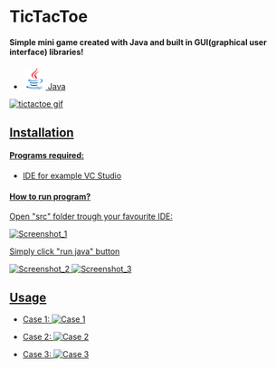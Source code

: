 # TicTacToe

#### Simple mini game created with Java and built in GUI(graphical user interface) libraries! 

- <p align="left"> <a href="https://www.java.com" target="_blank" rel="noreferrer"> <img src="https://raw.githubusercontent.com/devicons/devicon/master/icons/java/java-original.svg" alt="java" width="40" height="40"/> Java

![tictactoe gif](https://user-images.githubusercontent.com/115106367/226195223-85677d85-f94a-4a1a-9af7-45fc26d1be23.gif)
  
## Installation

#### Programs required:
- IDE for example VC Studio

#### How to run program?

Open "src" folder trough your favourite IDE:

![Screenshot_1](https://user-images.githubusercontent.com/115106367/226195908-792d6820-4f63-441f-92bb-7ff10b2c76a3.jpg)

Simply click "run java" button

![Screenshot_2](https://user-images.githubusercontent.com/115106367/226195932-21d3470b-a24d-41c3-a1fb-25c50f2dc60b.jpg)
![Screenshot_3](https://user-images.githubusercontent.com/115106367/226195961-0f996ab8-f629-4220-9770-2ccf1e954da7.jpg)

## Usage

- Case 1:
  ![Case 1](https://user-images.githubusercontent.com/115106367/226196284-e33d9ddc-ab14-45cf-8cf4-42b3a7cd52bb.jpg)

- Case 2:
  ![Case 2](https://user-images.githubusercontent.com/115106367/226196288-fa656d26-bef7-4226-9dc3-cde52c611d60.jpg)

- Case 3:
  ![Case 3](https://user-images.githubusercontent.com/115106367/226196296-b5e060ad-580a-444b-8671-77e6a5c9917b.jpg)






